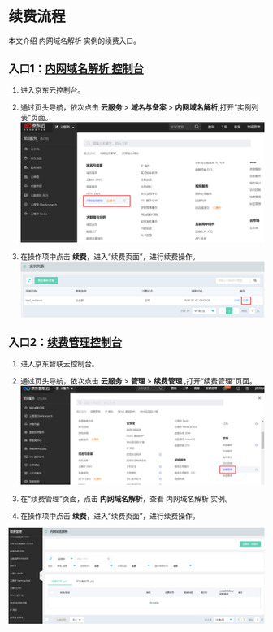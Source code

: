 # 续费流程

本文介绍 内网域名解析 实例的续费入口。


## 入口1：[内网域名解析 控制台](https://privatezone-console.jdcloud.com/instance)

1. 进入京东云控制台。

2. 通过页头导航，依次点击 **云服务** >  **域名与备案** >  **内网域名解析**,打开“实例列表”页面。
![](../../../../image/privatezone/price.png)

3. 在操作项中点击 **续费**，进入“续费页面”，进行续费操作。
![](../../../../image/privatezone/price01.png)
   

## 入口2：[续费管理控制台](https://renewal-console.jdcloud.com/renew/privatezone)

1. 进入京东智联云控制台。

2. 通过页头导航，依次点击 **云服务** > **管理** > **续费管理** ,打开“续费管理”页面。
   ![](../../../../image/privatezone/price02.png)
   
3. 在“续费管理”页面，点击 **内网域名解析**，查看 内网域名解析 实例。

4. 在操作项中点击 **续费**，进入“续费页面”，进行续费操作。

![](../../../../image/privatezone/price03.png)
